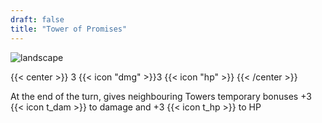 ```yaml
---
draft: false
title: "Tower of Promises"
---
```


![landscape](/images/towers/towerS_79.png)

{{< center >}}
3 {{< icon "dmg" >}}3 {{< icon "hp" >}}
{{< /center >}}

At the end of the turn, gives neighbouring Towers temporary bonuses +3 {{< icon t_dam >}} to damage and +3 {{< icon t_hp >}} to HP